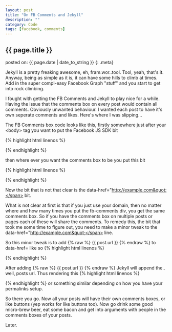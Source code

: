 ```yaml
---
layout: post
title: "On FB Comments and Jekyll"
description: ""
category: Code
tags: [facebook, comments]
---
```


## {{ page.title }}

posted on: {{ page.date | date_to_string }}
{: .meta}

Jekyll is a pretty freaking awesome, eh, fram.wor..tool. Tool, yeah, that's it. Anyway, being as simple as it is, it can have some hills to climb at times.
Add in the super compl-easy Facebook Graph "stuff" and you start to get into rock climbing.
<!--more-->

I fought with getting the FB Comments and Jekyll to play nice for a while. Having the issue that the comments box on every post would contain all comments. Obviously unwanted behaviour. I wanted each post to have it's own seperate comments and likes. Here's where I was slipping...

The FB Comments box code looks like this,
firstly somewhere just after your <span class="highlight2"><span class="nt">&lt;body&gt;</span></span> tag you want to put the Facebook JS SDK bit

{% highlight html linenos %}
<div id="fb-root"></div>
<script>(function(d, s, id) {
  var js, fjs = d.getElementsByTagName(s)[0];
  if (d.getElementById(id)) return;
  js = d.createElement(s); js.id = id;
  js.src = "//connect.facebook.net/en_US/all.js#xfbml=1&appId=[YOUR APPID HERE]";
  fjs.parentNode.insertBefore(js, fjs);
}(document, 'script', 'facebook-jssdk'));</script>
{% endhighlight %}

then where ever you want the comments box to be you put this bit

{% highlight html linenos %}
<div class="fb-comments" data-href="http://example.com" data-width="600" data-num-posts="2" data-colorscheme="dark"></div>
{% endhighlight %}

Now the bit that is not that clear is the <span class="na">data-href=</span><span class="s">&quot;http://example.com&quot;</span> bit.

What is not clear at first is that if you just use your domain, then no matter where and how many times you put the fb-comments div, you get the same comments box. So if you have the comments box on multiple posts or pages each of these will share the comments. To remedy this, the bit that took me some time to figure out, you need to make a minor tweak to the <span class="na">data-href=</span><span class="s">&quot;http://example.com&quot;</span> line.

So this minor tweak is to add {% raw %} {{ post.url }} {% endraw %} to <span class="na">data-href=</span> like so
{% highlight html linenos %}
<div class="fb-comments" data-href="http://example.com{% raw %}{{ post.url }}/{% endraw %}" data-width="600" data-num-posts="2" data-colorscheme="dark"></div>
{% endhighlight %}

After adding {% raw %} {{ post.url }} {% endraw %} Jekyll will append the.. well, posts url. Thus rendering this
{% highlight html linenos %}
<div class="fb-comments" data-href="http://dhodgkin.github.com/2013/08/19/on-fb-comments-and-jekyll/" 
	data-width="600" data-num-posts="2" data-colorscheme="dark"></div>
{% endhighlight %}
or something similar depending on how you have your permalinks setup.

So there you go. Now all your posts will have their own comments boxes, or like buttons (yep works for like buttons too). Now go drink some good micro-brew beer, eat some bacon and get into arguments with people in the comments boxes of your posts. 

Later.
